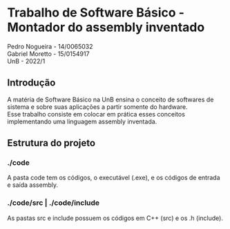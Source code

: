 # Trabalho de Software Básico - Montador do assembly inventado

Pedro Nogueira - 14/0065032  
Gabriel Moretto - 15/0154917  
UnB - 2022/1  

## Introdução

A matéria de Software Básico na UnB ensina o conceito de softwares de sistema e sobre suas aplicações a partir somente do hardware.  
Esse trabalho consiste em colocar em prática esses conceitos implementando uma linguagem assembly inventada.  

## Estrutura do projeto

### ./code

A pasta code tem os códigos, o executável (.exe), e os códigos de entrada e saída assembly.  

### ./code/src | ./code/include

As pastas src e include possuem os códigos em C++ (src) e os .h (include).  
